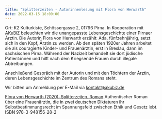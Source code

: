 ```yaml
---
title: "Splitterzeiten - Autorinnenlesung mit Flora von Herwarth"
date: 2022-03-15 18:00:00
---
```


Ort: K2 Kulturkiste, Schössergasse 2, 01796 Pirna. In Kooperation mit [AKuBiZ](https://www.akubiz.de) beleuchten wir die unangepasste Lebensgeschichte einer Pirnaer Ärztin. Die Autorin Flora von Herwarth erzählt: Ada, fünfzehnjährig, setzt sich in den Kopf, Ärztin zu werden. Ab den späten 1920er Jahren arbeitet sie als couragierte Kinder- und Frauenärztin, erst in Breslau, dann im sächsischen Pirna. Während der Nazizeit behandelt sie dort jüdische Patient:innen und hilft nach dem Kriegsende Frauen durch illegale Abtreibungen.

Anschließend Gespräch mit der Autorin und mit den Töchtern der Ärztin, deren Lebensgeschichte im Zentrum des Romans steht.

Wir bitten um Anmeldung per E-Mail via kontakt@akubiz.de

[Flora von Herwarth (2020): Splitterzeiten. Roman](https://www.klakverlag.de/produkt/splitterzeiten-roman/)
Authentischer Roman über eine Frauenärztin, die in zwei deutschen Diktaturen ihr Selbstbestimmungsrecht im Spannungsfeld zwischen Ethik und Gesetz lebt.
ISBN 978-3-948156-28-2
